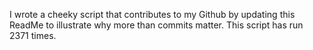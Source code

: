 I wrote a cheeky script that contributes to my Github by updating this ReadMe to illustrate why more than commits matter. This script has run 2371 times.